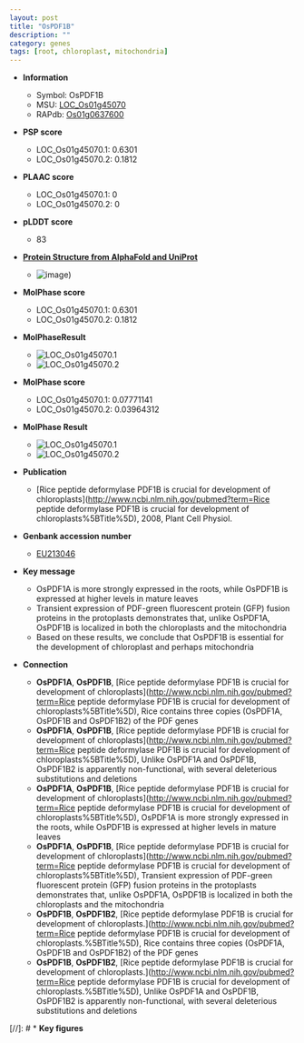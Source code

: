 ```yaml
---
layout: post
title: "OsPDF1B"
description: ""
category: genes
tags: [root, chloroplast, mitochondria]
---
```


* **Information**  
    + Symbol: OsPDF1B  
    + MSU: [LOC_Os01g45070](http://rice.plantbiology.msu.edu/cgi-bin/ORF_infopage.cgi?orf=LOC_Os01g45070)  
    + RAPdb: [Os01g0637600](http://rapdb.dna.affrc.go.jp/viewer/gbrowse_details/irgsp1?name=Os01g0637600)  

* **PSP score**  
    + LOC_Os01g45070.1: 0.6301 
    + LOC_Os01g45070.2: 0.1812 

* **PLAAC score**  
    + LOC_Os01g45070.1: 0 
    + LOC_Os01g45070.2: 0 

* **pLDDT score**
    + 83

* **[Protein Structure from AlphaFold and UniProt](https://www.uniprot.org/uniprotkb/Q5VNN5/entry#structure)**
    + ![image](https://ricepsp.github.io/images/Q5/AF-Q5VNN5-F1.png))

* **MolPhase score**
    + LOC_Os01g45070.1: 0.6301
    + LOC_Os01g45070.2: 0.1812

* **MolPhaseResult**
    + ![LOC_Os01g45070.1](https://ricepsp.github.io/pictures/LOC_Os01g/LOC_Os01g45070.1.png)
    + ![LOC_Os01g45070.2](https://ricepsp.github.io/pictures/LOC_Os01g/LOC_Os01g45070.2.png)

* **MolPhase score**
    + LOC_Os01g45070.1: 0.07771141
    + LOC_Os01g45070.2: 0.03964312

* **MolPhase Result**
    + ![LOC_Os01g45070.1](https://304243504.github.io/Pictures/LOC_Os01g/LOC_Os01g45070.1.png)
    + ![LOC_Os01g45070.2](https://304243504.github.io/Pictures/LOC_Os01g/LOC_Os01g45070.2.png)

* **Publication**  
    + [Rice peptide deformylase PDF1B is crucial for development of chloroplasts](http://www.ncbi.nlm.nih.gov/pubmed?term=Rice peptide deformylase PDF1B is crucial for development of chloroplasts%5BTitle%5D), 2008, Plant Cell Physiol.

* **Genbank accession number**  
    + [EU213046](http://www.ncbi.nlm.nih.gov/nuccore/EU213046)

* **Key message**  
    + OsPDF1A is more strongly expressed in the roots, while OsPDF1B is expressed at higher levels in mature leaves
    + Transient expression of PDF-green fluorescent protein (GFP) fusion proteins in the protoplasts demonstrates that, unlike OsPDF1A, OsPDF1B is localized in both the chloroplasts and the mitochondria
    + Based on these results, we conclude that OsPDF1B is essential for the development of chloroplast and perhaps mitochondria

* **Connection**  
    + __OsPDF1A__, __OsPDF1B__, [Rice peptide deformylase PDF1B is crucial for development of chloroplasts](http://www.ncbi.nlm.nih.gov/pubmed?term=Rice peptide deformylase PDF1B is crucial for development of chloroplasts%5BTitle%5D), Rice contains three copies (OsPDF1A, OsPDF1B and OsPDF1B2) of the PDF genes
    + __OsPDF1A__, __OsPDF1B__, [Rice peptide deformylase PDF1B is crucial for development of chloroplasts](http://www.ncbi.nlm.nih.gov/pubmed?term=Rice peptide deformylase PDF1B is crucial for development of chloroplasts%5BTitle%5D), Unlike OsPDF1A and OsPDF1B, OsPDF1B2 is apparently non-functional, with several deleterious substitutions and deletions
    + __OsPDF1A__, __OsPDF1B__, [Rice peptide deformylase PDF1B is crucial for development of chloroplasts](http://www.ncbi.nlm.nih.gov/pubmed?term=Rice peptide deformylase PDF1B is crucial for development of chloroplasts%5BTitle%5D), OsPDF1A is more strongly expressed in the roots, while OsPDF1B is expressed at higher levels in mature leaves
    + __OsPDF1A__, __OsPDF1B__, [Rice peptide deformylase PDF1B is crucial for development of chloroplasts](http://www.ncbi.nlm.nih.gov/pubmed?term=Rice peptide deformylase PDF1B is crucial for development of chloroplasts%5BTitle%5D), Transient expression of PDF-green fluorescent protein (GFP) fusion proteins in the protoplasts demonstrates that, unlike OsPDF1A, OsPDF1B is localized in both the chloroplasts and the mitochondria
    + __OsPDF1B__, __OsPDF1B2__, [Rice peptide deformylase PDF1B is crucial for development of chloroplasts.](http://www.ncbi.nlm.nih.gov/pubmed?term=Rice peptide deformylase PDF1B is crucial for development of chloroplasts.%5BTitle%5D), Rice contains three copies (OsPDF1A, OsPDF1B and OsPDF1B2) of the PDF genes
    + __OsPDF1B__, __OsPDF1B2__, [Rice peptide deformylase PDF1B is crucial for development of chloroplasts.](http://www.ncbi.nlm.nih.gov/pubmed?term=Rice peptide deformylase PDF1B is crucial for development of chloroplasts.%5BTitle%5D), Unlike OsPDF1A and OsPDF1B, OsPDF1B2 is apparently non-functional, with several deleterious substitutions and deletions

[//]: # * **Key figures**  


